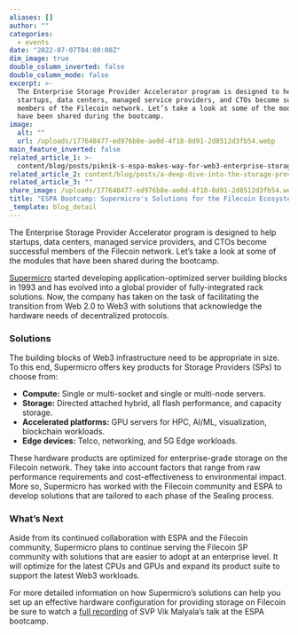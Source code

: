 ```yaml
---
aliases: []
author: ""
categories:
  - events
date: "2022-07-07T04:00:00Z"
dim_image: true
double_column_inverted: false
double_column_mode: false
excerpt: >-
  The Enterprise Storage Provider Accelerator program is designed to help
  startups, data centers, managed service providers, and CTOs become successful
  members of the Filecoin network. Let’s take a look at some of the modules that
  have been shared during the bootcamp.
image:
  alt: ""
  url: /uploads/177648477-ed976b8e-ae0d-4f18-8d91-2d8512d3fb54.webp
main_feature_inverted: false
related_article_1: >-
  content/blog/posts/piknik-s-espa-makes-way-for-web3-enterprise-storage-on-filecoin.en.md
related_article_2: content/blog/posts/a-deep-dive-into-the-storage-provider-ecosystem.en.md
related_article_3: ""
share_image: /uploads/177648477-ed976b8e-ae0d-4f18-8d91-2d8512d3fb54.webp
title: "ESPA Bootcamp: Supermicro's Solutions for the Filecoin Ecosystem"
_template: blog_detail
---
```


The Enterprise Storage Provider Accelerator program is designed to help startups, data centers, managed service providers, and CTOs become successful members of the Filecoin network. Let’s take a look at some of the modules that have been shared during the bootcamp.

[Supermicro](https://www.supermicro.com/en) started developing application-optimized server building blocks in 1993 and has evolved into a global provider of fully-integrated rack solutions. Now, the company has taken on the task of facilitating the transition from Web 2.0 to Web3 with solutions that acknowledge the hardware needs of decentralized protocols.

### Solutions

The building blocks of Web3 infrastructure need to be appropriate in size. To this end, Supermicro offers key products for Storage Providers (SPs) to choose from:

- **Compute:** Single or multi-socket and single or multi-node servers.
- **Storage:** Directed attached hybrid, all flash performance, and capacity storage.
- **Accelerated platforms:** GPU servers for HPC, AI/ML, visualization, blockchain workloads.
- **Edge devices:** Telco, networking, and 5G Edge workloads.

These hardware products are optimized for enterprise-grade storage on the Filecoin network. They take into account factors that range from raw performance requirements and cost-effectiveness to environmental impact. More so, Supermicro has worked with the Filecoin community and ESPA to develop solutions that are tailored to each phase of the Sealing process.

### What’s Next

Aside from its continued collaboration with ESPA and the Filecoin community, Supermicro plans to continue serving the Filecoin SP community with solutions that are easier to adopt at an enterprise level. It will optimize for the latest CPUs and GPUs and expand its product suite to support the latest Web3 workloads.

For more detailed information on how Supermicro’s solutions can help you set up an effective hardware configuration for providing storage on Filecoin be sure to watch a [full recording](https://www.youtube.com/watch?v=0RNktMMgaPY) of SVP Vik Malyala’s talk at the ESPA bootcamp.
